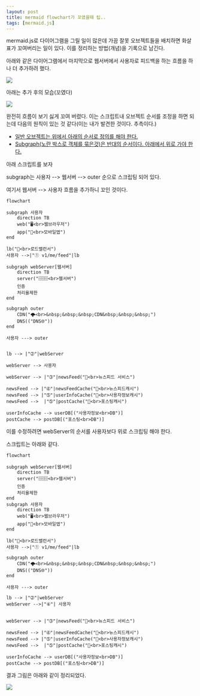 ```yaml
---
layout: post
title: mermaid flowchart가 꼬였을때 팁..
tags: [mermaid.js]
---
```




mermaid.js로 다이어그램을 그릴 일이 많은데 가끔 잘못 오브젝트들을 배치하면 화살표가 꼬여버리는 일이 있다. 이를 정리하는 방법(개념)을 기록으로 남긴다. 

아래와 같은 다이어그램에서 마지막으로 웹서버에서 사용자로 피드백을 하는 흐름을 하나 더 추가하려 했다. 

[![](https://mermaid.ink/img/pako:eNplU8tO20AU_RVrFhVIRKjbtMoiGKRu2KQ7pgs_JsSSPbbGY6KKIKWQLtqmIhJJW1EHUqlFUEVqoCxCxdd064nUT-idceIY45Efc-fcc8-cO95Hlm8TVEZ1129aDYNxTOUII3OXGUFDE4djcXolznqY2g4jFnd8qr2sYtok5gpG_84__Xhusor4epdMu8nwXpxOxKiN0SqmRhAoxMm1RCQ_L5NJXwBicA3LGqaE2rKUm_L02wr1LU5O4mQyTc4nohMrnkyCVipVWhj9PWtre0_XPbJeJ8TGqOWaOcGgq0bYHmE7oAkokpvOK0w1uB7ql5FQAVX5z53FPd9OmqoESKgYTsXFcP598yW5GIv4Uozi2SCe7yRT4EecMEw39G3F3L2SjE-oGQbP8k9YfxxU9fTt2gqkwguyexBazczKe1GqLEqlwzWlQZpy6A3YkjmhpevLeQY7BBglzXALjFRij49UF97divffZ_176IUmjbjrwFxpw3SBX7Ic5Vg2DKtBFNXHX0Uq8acnPsRp8x-zgNetCDrygtb9Iku2bTEaJL9vM6ICz5Io8ENeJJkdj6WU7ttcOqYPSioWGdGrO5BZKCtJ9CrkwYHKCqgUOUtTsiJ5MKZoDXmEeYZjw7-2L48RRrxBPIJRGT5tUjcil2OE6QFAo8A2ONm0He4zVK4bbkjWkBFxv_aaWqjMWUQWIN0x4NR5c9TBfyCzqmw)](https://mermaid.live/edit#pako:eNplU8tO20AU_RVrFhVIRKjbtMoiGKRu2KQ7pgs_JsSSPbbGY6KKIKWQLtqmIhJJW1EHUqlFUEVqoCxCxdd064nUT-idceIY45Efc-fcc8-cO95Hlm8TVEZ1129aDYNxTOUII3OXGUFDE4djcXolznqY2g4jFnd8qr2sYtok5gpG_84__Xhusor4epdMu8nwXpxOxKiN0SqmRhAoxMm1RCQ_L5NJXwBicA3LGqaE2rKUm_L02wr1LU5O4mQyTc4nohMrnkyCVipVWhj9PWtre0_XPbJeJ8TGqOWaOcGgq0bYHmE7oAkokpvOK0w1uB7ql5FQAVX5z53FPd9OmqoESKgYTsXFcP598yW5GIv4Uozi2SCe7yRT4EecMEw39G3F3L2SjE-oGQbP8k9YfxxU9fTt2gqkwguyexBazczKe1GqLEqlwzWlQZpy6A3YkjmhpevLeQY7BBglzXALjFRij49UF97divffZ_176IUmjbjrwFxpw3SBX7Ic5Vg2DKtBFNXHX0Uq8acnPsRp8x-zgNetCDrygtb9Iku2bTEaJL9vM6ICz5Io8ENeJJkdj6WU7ttcOqYPSioWGdGrO5BZKCtJ9CrkwYHKCqgUOUtTsiJ5MKZoDXmEeYZjw7-2L48RRrxBPIJRGT5tUjcil2OE6QFAo8A2ONm0He4zVK4bbkjWkBFxv_aaWqjMWUQWIN0x4NR5c9TBfyCzqmw)



아래는 추가 후의 모습(꼬였다)



[![](https://mermaid.ink/img/pako:eNplU8tO20AU_RVrFhVIRKjbtMoiGKRu2KQ7pgs_JsSSPbbGY6KKIKWQLtqmIhJJW1EHUqlFUEVqoCxCxdd064nUT-idceIY45Efc-ecc8_cO95Hlm8TVEZ1129aDYNxTOUII3OXGUFDE4djcXolznqY2g4jFnd8qr2sYtok5gpG_84__Xhusor4epdMu8nwXpxOxKiN0SqmRhAoxMm1RCQ_L5NJXwBicA3LGqaE2jKVm-r02wr1LU5O4mQyTc4nohMrncyCVipVWhj9PWtre0_XPbJeJ8TGqOWaOcPgq0bYHmE74AkkkpvOK0w1uB76l5FQAVX6z53FPd9OSlUGJFQMp-JiOP---ZJcjEV8KUbxbBDPd5I58CNOGKYb-rZS7l5JxSfUDINn-SesPw6qfPp2bQWo8AJ2D0KrWbHytShVFqnS4ZqyQJqq0BsoS1YJTa4uZxKUa2txSfEPgU9JM9yCCqtdHB-p9ry7Fe-_z_r30CRNVuiuA3NlGtMFfqlylFPZMKwGUVIffxWlxJ-e-BCnp-KxCjShFUGrXtC6X1TJ9iFGg-T3bSZU0FkKBX7IiyKz47G00n2bo2P6IKVSkRG9ugPMQlopoleBByctS6AocpZSsiR5MKZoDXmEeYZjw0-4L88XRrxBPIJRGT5tUjcil2OE6QFAo8A2ONm0He4zVK4bbkjWkBFxv_aaWqjMWUQWIN0x4Dh6c9TBfz3ItiY)](https://mermaid.live/edit#pako:eNplU8tO20AU_RVrFhVIRKjbtMoiGKRu2KQ7pgs_JsSSPbbGY6KKIKWQLtqmIhJJW1EHUqlFUEVqoCxCxdd064nUT-idceIY45Efc-ecc8_cO95Hlm8TVEZ1129aDYNxTOUII3OXGUFDE4djcXolznqY2g4jFnd8qr2sYtok5gpG_84__Xhusor4epdMu8nwXpxOxKiN0SqmRhAoxMm1RCQ_L5NJXwBicA3LGqaE2jKVm-r02wr1LU5O4mQyTc4nohMrncyCVipVWhj9PWtre0_XPbJeJ8TGqOWaOcPgq0bYHmE74AkkkpvOK0w1uB76l5FQAVX6z53FPd9OSlUGJFQMp-JiOP---ZJcjEV8KUbxbBDPd5I58CNOGKYb-rZS7l5JxSfUDINn-SesPw6qfPp2bQWo8AJ2D0KrWbHytShVFqnS4ZqyQJqq0BsoS1YJTa4uZxKUa2txSfEPgU9JM9yCCqtdHB-p9ry7Fe-_z_r30CRNVuiuA3NlGtMFfqlylFPZMKwGUVIffxWlxJ-e-BCnp-KxCjShFUGrXtC6X1TJ9iFGg-T3bSZU0FkKBX7IiyKz47G00n2bo2P6IKVSkRG9ugPMQlopoleBByctS6AocpZSsiR5MKZoDXmEeYZjw0-4L88XRrxBPIJRGT5tUjcil2OE6QFAo8A2ONm0He4zVK4bbkjWkBFxv_aaWqjMWUQWIN0x4Dh6c9TBfz3ItiY)

완전히 흐름이 보기 싫게 꼬여 버렸다.  이는 스크립트내 오브젝트 순서를 조정을 하면 되는데 다음의 원칙이 있는 것 같다(이는 내가 발견한 것이다. 추측이다.)



* <u>일반 오브젝트는 위에서 아래의 순서로 정의를 해야 한다.</u> 
* <u>Subgraph(노란 박스로 객체를 묶은것)은 반대의 순서이다. 아래에서 위로 가야 한다.</u> 



아래 스크립트를 보자

subgraph는 사용자 --> 웹서버 --> outer 순으로 스크립팅 되어 있다. 

여기서 웹서버 --> 사용자 흐름을 추가하니 꼬인 것이다.  

```
flowchart

subgraph 사용자
    direction TB
    web("🖥<br>웹브라우저")
    app("📱<br>모바일앱") 
end

lb("🔀<br>로드밸런서")
사용자 -->|"➀ v1/me/feed"|lb

subgraph webServer[웹서버]
    direction TB
    server("🗄🗄🗄<br>웹서버")
    인증
    처리율제한
end

subgraph outer
    CDN("🌩<br>&nbsp;&nbsp;&nbsp;CDN&nbsp;&nbsp;&nbsp;")
    DNS(("DNS🌐"))
end

사용자 ---> outer


lb --> |"➁"|webServer 

webServer --> 사용자

webServer --> |"➂"|newsFeed("🏃<br>뉴스피드 서비스")

newsFeed --> |"➃"|newsFeedCache("🍯<br>뉴스피드캐시") 
newsFeed --> |"➄"|userInfoCache("🍯<br>사용자정보캐시")
newsFeed -->  |"➄"|postCache("🍯<br>포스팅캐시")

userInfoCache --> userDB[("사용자정보<br>DB")]
postCache --> postDB[("포스팅<br>DB")]
```



이를 수정하려면 webServer의 순서를 사용자보다 위로 스크립팅 해야 한다. 

스크립트는 아래와 같다. 

```
flowchart

subgraph webServer[웹서버]
    direction TB
    server("🗄🗄🗄<br>웹서버")
    인증
    처리율제한
end
subgraph 사용자
    direction TB
    web("🖥<br>웹브라우저")
    app("📱<br>모바일앱") 
end

lb("🔀<br>로드밸런서")
사용자 -->|"➀ v1/me/feed"|lb

subgraph outer
    CDN("🌩<br>&nbsp;&nbsp;&nbsp;CDN&nbsp;&nbsp;&nbsp;")
    DNS(("DNS🌐"))
end

사용자 ---> outer

lb --> |"➁"|webServer 
webServer -->|"⑥"| 사용자


webServer --> |"➂"|newsFeed("🏃<br>뉴스피드 서비스")

newsFeed --> |"➃"|newsFeedCache("🍯<br>뉴스피드캐시") 
newsFeed --> |"➄"|userInfoCache("🍯<br>사용자정보캐시")
newsFeed -->  |"➄"|postCache("🍯<br>포스팅캐시")

userInfoCache --> userDB[("사용자정보<br>DB")]
postCache --> postDB[("포스팅<br>DB")]
```



결과 그림은 아래와 같이 정리되었다.



[![](https://mermaid.ink/img/pako:eNplk81q20AUhV9FzKIkEBO6dYsXjlroJht3l-liJI1jgTQS0iimxAE3cRdtXeISuy2pnLjQhKQY6qRZOCVP063G0Efo1egnsoLQ3-jc75y5M9pFumNQVEVNy2nrLeJxzDDzA23bI25LaVOtQb0d6m2Jb7eiF0bXvVeYGaZHdW46THlZB7EUrGD07_RLLzufal4tL8FoFTMxnovzMdyvv0bnUxFeiEm4GIWYUWYUHMX-VBxfipNB2QaiSI_PZyk7mvej8Z04nolJVzoQ15WKo6tYEf28iGZDAYrRFXxWUiPMrIQz7ErV9zA6CqPZPDqdQdgkaRZBqVRqHYz-nnSVncfrNl1vUmpg1LG0pSY5AaceZhvqpgT3L2PwI6b57pPiFb4_HJSG6mZjBUrhBtUDGFrNwxazVGqZVXJYWhxQkQnfQKx8sRTZrfQ5ncOnM1AUuxsfS6oEtA8yRtv-c5iqnM7hgezTuxvx_sdieAfdUuJVve3Bu0yPWaa_pxwUKBtEb1GJ-virjBJ_BuJDmCzPQwpsnE4A2-sFazplSj4TMRlFv29yUIlzD3Idn5chi8NpHKX_tlCO2ZKlpMQjan0LKku2MUStQx38FbmBLInfkpLcpCjGDK0hm3o2MQ34-3YxUxSMeIvaFKMqPBq0SQKLY4TZHkgD1yCcPjNM7nio2iSWT9cQCbjTeM10VOVeQDORahLYl3aq2vsP7gq4Mg)](https://mermaid.live/edit#pako:eNplk81q20AUhV9FzKIkEBO6dYsXjlroJht3l-liJI1jgTQS0iimxAE3cRdtXeISuy2pnLjQhKQY6qRZOCVP063G0Efo1egnsoLQ3-jc75y5M9pFumNQVEVNy2nrLeJxzDDzA23bI25LaVOtQb0d6m2Jb7eiF0bXvVeYGaZHdW46THlZB7EUrGD07_RLLzufal4tL8FoFTMxnovzMdyvv0bnUxFeiEm4GIWYUWYUHMX-VBxfipNB2QaiSI_PZyk7mvej8Z04nolJVzoQ15WKo6tYEf28iGZDAYrRFXxWUiPMrIQz7ErV9zA6CqPZPDqdQdgkaRZBqVRqHYz-nnSVncfrNl1vUmpg1LG0pSY5AaceZhvqpgT3L2PwI6b57pPiFb4_HJSG6mZjBUrhBtUDGFrNwxazVGqZVXJYWhxQkQnfQKx8sRTZrfQ5ncOnM1AUuxsfS6oEtA8yRtv-c5iqnM7hgezTuxvx_sdieAfdUuJVve3Bu0yPWaa_pxwUKBtEb1GJ-virjBJ_BuJDmCzPQwpsnE4A2-sFazplSj4TMRlFv29yUIlzD3Idn5chi8NpHKX_tlCO2ZKlpMQjan0LKku2MUStQx38FbmBLInfkpLcpCjGDK0hm3o2MQ34-3YxUxSMeIvaFKMqPBq0SQKLY4TZHkgD1yCcPjNM7nio2iSWT9cQCbjTeM10VOVeQDORahLYl3aq2vsP7gq4Mg)
